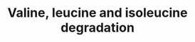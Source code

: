 ---
annotations:
- id: PW:0000002
  parent: classic metabolic pathway
  type: Pathway Ontology
  value: classic metabolic pathway
authors:
- Pieter Giesbertz
- Khanspers
- MaintBot
- Andra
- Egonw
- AlexanderPico
- MirellaKalafati
description: ''
last-edited: 2019-08-16
organisms:
- Caenorhabditis elegans
redirect_from:
- /index.php/Pathway:WP1451
- /instance/WP1451
- /instance/WP1451_r106022
revision: r106022
schema-jsonld:
- '@context': https://schema.org/
  '@id': https://wikipathways.github.io/pathways/WP1451.html
  '@type': Dataset
  creator:
    '@type': Organization
    name: WikiPathways
  description: ''
  keywords:
  - (S)-3-Hydroxyisobutyric acid
  - (S)-3-Hydroxyisobutyryl-CoA
  - 2-Methyl-1-hydroxybutyl-ThPP
  - 2-Methyl-1-hydroxypropyl-ThPP
  - 2-Methyl-3-hydroxybutyryl-CoA
  - 2-Methylacetoacetyl-CoA
  - 3-Hydroxy-3-methylglutaryl-CoA
  - 3-Hydroxyisovaleryl-CoA
  - 3-Methyl-1-hydroxybutyl-ThPP
  - 3-Methylcrotonyl-CoA
  - 3-Methylglutaconyl-CoA
  - Acetoacetic acid
  - Acetoacetyl-CoA
  - Acetyl-CoA
  - B0272.3
  - B0303.3
  - Branched-chain fatty acid
  - C05C10.3
  - F32B6.2
  - F53A2.7
  - F54C8.1
  - Isobutyryl-CoA
  - Isovaleryl-CoA
  - K09H11.1
  - Ketoleucine
  - L-Isoleucine
  - L-Leucine
  - L-Valine
  - Methacrylyl-CoA
  - Methylmalonic acid
  - Propionyl-CoA
  - R-Methylmalonyl-CoA
  - S-(2-Methylbutanoyl)-dihydrolipoamide-E
  - S-(2-Methylpropionyl)-dihydrolipoamide-E
  - S-(3-Methylbutanoyl)-dihydrolipoamide-E
  - S-2-Methylbutanoyl-CoA
  - S-3-Methyl-2-oxopentanoic acid
  - S-Methylmalonic acid semialdehyde
  - S-Methylmalonyl-CoA
  - Succinyl-CoA
  - T02G5.4
  - T02G5.7
  - T08B2.7
  - Tiglyl-CoA
  - Y39E4A.3
  - Y44A6D.5
  - Y71G12B.10
  - ZK669.4
  - a-Ketoisovaleric acid
  - acdh-10
  - acdh-3
  - acdh-7
  - acdh-8
  - ard-1
  - bcat-1
  - ech-1
  - ech-2
  - ech-3
  - ech-5
  - ech-6
  - ech-7
  - ech-8
  - ech-9
  - hacd-1
  - ivd-1
  - kat-1
  - pcca-1
  - pccb-1
  - tag-173
  license: CC0
  name: Valine, leucine and isoleucine degradation
seo: CreativeWork
title: Valine, leucine and isoleucine degradation
wpid: WP1451
---